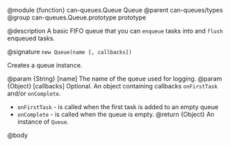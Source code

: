 @module {function} can-queues.Queue Queue
@parent can-queues/types
@group can-queues.Queue.prototype prototype

@description A basic FIFO queue that you can `enqueue` tasks into and `flush` enqueued tasks.

@signature `new Queue(name [, callbacks])`

Creates a queue instance.

@param {String} [name] The name of the queue used for logging.
@param {Object} [callbacks] Optional. An object containing callbacks `onFirstTask` and/or `onComplete`.
  - `onFirstTask` - is called when the first task is added to an empty queue
  - `onComplete` - is called when the queue is empty.
@return {Object} An instance of `Queue`.

@body
